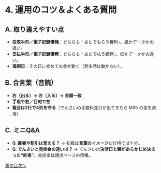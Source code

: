 # 4. 運用のコツ＆よくある質問

## A. 取り違えやすい点

- **受取手形／電子記録債権**：どちらも「あとでもらう権利」。紙かデータかの違い。
- **支払手形／電子記録債務**：どちらも「あとで払う義務」。紙かデータかの違い。
- **満期日**：その日に初めてお金が動く（発生時は動かない）。

## B. 合言葉（音読）

- **右（出る）→ 左（入る）→ 金額一致**
- **手段で右／目的で左**
- **複合は2行で4列を守る**（でんさいの手数料差引が出てきたら M05 の型を流用）

## C. ミニQ&A

- **Q. 裏書や割引は覚える？** → 初級は<strong>言葉のイメージ</strong>だけ持てば十分。
- **Q. でんさいと売掛金の違いは？** → でんさいは<strong>決済日と額があらかじめ決まった“約束”</strong>。売掛金は請求ベースの債権。

[章の目次へ](index.md)
